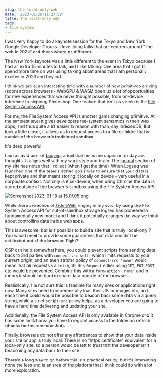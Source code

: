 ```yaml
---
slug: the-local-only-web
date: '2023-01-26T11:23:59'
title: The local-only web
tags:
- file-system
---
```


I was very happy to do a keynote session for the Tokyo and New York Google Developer Groups. I love doing talks that are centred around "The web in 202x" and these where no different.

The New York keynote was a little different to the event in Tokyo because I had an extra 15 minutes to talk, and I like talking. One area that I got to spend more time on was using talking about areas that I am personally excited in 2023 and beyond.

I think we are at an interesting time with a number of new primitives arriving (soon) across browsers - WebGPU & WASM open up a lot of opportunities for new experiences that we never thought possible, from on-device inference to shipping Photoshop. One feature that isn't as visible is the [File System Access API.](https://developer.chrome.com/articles/file-system-access/)

For me, the File System Access API is another game changing primitive. At the simplest level it gives developers file-system semantics in their web apps, and thus quite a lot easier to reason with than, say IndexedDB. But look a little closer, it allows us to request access to a file or folder that is outside of the browser's traditional sandbox.

It's dead powerful.

I am an avid user of [Logseq](https://logseq.com/), a tool that helps me organize my day and thoughts. It aligns well with my work style and brain. The [journal](/journal/) section of my site has notes that I collect (when I get the time). When Logseq was launched one of the team's stated goals was to ensure that your data is kept private and that meant storing it locally on device - very useful in a corporate context. Not only is it on-device, when using Chrome the data is stored outside of the browser's sandbox using the File System Access API!

![Screenshot 2023-01-18 at 15.07.05.png](/images/Screenshot%202023-01-18%20at%2015.07.05.png)

While there are echos of [TiddlyWiki](https://tiddlywiki.com/) ringing in my ears, by using the File System Access API for out-of-sandbox storage logseq has pioneered a fundamentally new model and I think it potentially changes the way we think about controlling data inside web apps.

This is awesome, but is it possible to build a site that is truly 'local-only'? You would need to provide some guarantees that data couldn't be exfiltrated out of the browser. Right?

CSP can help somewhat here, you could prevent scripts from sending data back to 3rd parties with `connect-src self;` which limits requests to your current origin, and an even stricter policy of `connect-src 'none'` would mean that _all_ requests via `fetch`, `XMLHttpRequest` either using `GET`, `PUT`, `POST` etc would be prevented. Combine this with a `form-action 'none'` and in theory it should be hard to share data outside of the browser...

Realistically, I'm not sure this is feasible for many sites or applications right now. Many sites need to incrementally load their JS, or images etc, and each time it could would be possible to beacon back some data via a query string, while a strict `script-src` policy helps, as a developer you are going to have a hard time delivering and updating your site.

Additionally, the File System Access API is only available in Chrome *and* it has some limitations: you have to regrant access to the folder on refresh (thanks for the reminder Jed).

Finally, browsers do not offer any affordances to show that your data inside your site or app is truly local. There is no "https certificate" equivalent for a local-only site, so a person would be left to trust that the developer isn't beaconing any data back to their site.

There's a long way to go before this is a practical reality, but it's interesting none the less and is an area of the platform that I think could do with a lot more exploration.
